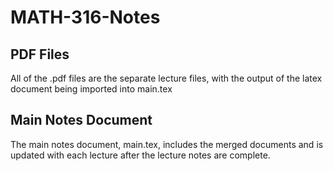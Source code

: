 # MATH-316-Notes

## PDF Files

All of the .pdf files are the separate lecture files, with the output of the latex document being imported into main.tex

## Main Notes Document

The main notes document, main.tex, includes the merged documents and is updated with each lecture after the lecture notes are complete. 

